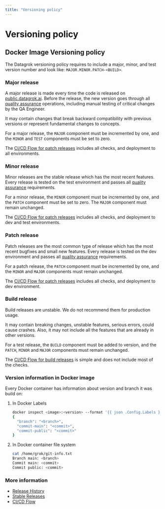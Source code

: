 ```yaml
---
title: "Versioning policy"
---
```

<!-- SUBTITLE: -->

# Versioning policy

## Docker Image Versioning policy

The Datagrok versioning policy requires to include a major, minor, and test version number and look
like: `MAJOR.MINOR.PATCH-<BUILD>`.

### Major release

A major release is made every time the code is released on [public.datagrok.ai](https://public.datagrok.ai). Before the
release, the new version goes through all [quality assurance](../quality-assurance.md) operations, including manual
testing of critical changes by the QA Engineer.

It may contain changes that break backward compatibility with previous versions or represent fundamental changes to
concepts.

For a major release, the `MAJOR` component must be incremented by one, and the `MINOR` and `TEST`
components must be set to zero.

The [CI/CD Flow for patch releases](../../advanced/ci-flow.md#major-release) includes all checks, and deployment to all
environments.

### Minor release

Minor releases are the stable release which has the most recent features. Every release is tested on the test
environment and passes all [quality assurance](../quality-assurance.md) requirements.

For a minor release, the `MINOR` component must be incremented by one, and the `PATCH` component must be set to zero.
The `MAJOR` component must remain unchanged.

The [CI/CD Flow for patch releases](../../advanced/ci-flow.md#minor-release) includes all checks, and deployment to dev
and test
environments.

### Patch release

Patch releases are the most common type of release which has the most recent bugfixes and small new features. Every
release is tested on the dev environment and passes all [quality assurance](../quality-assurance.md) requirements.

For a patch release, the `PATCH` component must be incremented by one, and the `MINOR` and `MAJOR`
components must remain unchanged.

The [CI/CD Flow for patch releases](../../advanced/ci-flow.md#patch-release) includes all checks, and deployment to dev
environment.

### Build release

Build releases are unstable. We do not recommend them for production usage.

It may contain breaking changes, unstable features, serious errors, could cause crashes. Also, it may not include all
the features that are already in other versions.

For a test release, the `BUILD` component must be added to version, and the `PATCH`, `MINOR` and `MAJOR`
components must remain unchanged.

The [CI/CD Flow for build releases](../../advanced/ci-flow.md#build-release) is simple and does not include most of the
checks.

### Version information in Docker image

Every Docker container has information about version and branch it was build on:

1. In Docker Labels

    ```bash
    docker inspect <image>:<version> --format '{{ json .Config.Labels }}'
    {
      "branch": "<branch>",
      "commit-main": "<commit>",
      "commit-public": "<commit>"
    }
    ```

2. In Docker container file system

    ```bash
    cat /home/grok/git-info.txt
    Branch main: <branch>
    Commit main: <commit>
    Commit public: <commit>
    ```

### More information

* [Release History](release-history.md)
* [Stable Releases](release-stable.md)
* [CI/CD Flow](../../advanced/ci-flow.md)
